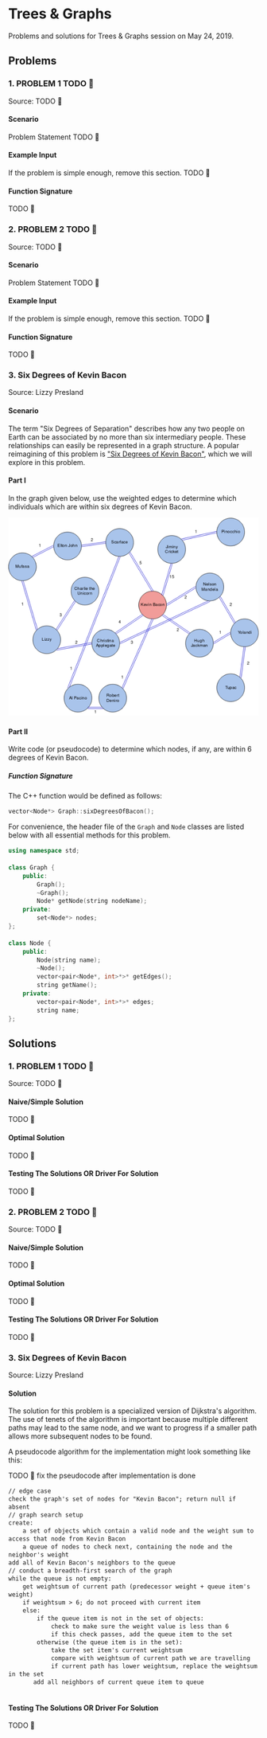 # Trees & Graphs

Problems and solutions for Trees & Graphs session on May 24, 2019.

## Problems

### 1. PROBLEM 1 TODO :bug:

Source: TODO :bug:

#### Scenario

Problem Statement TODO :bug:

#### Example Input

If the problem is simple enough, remove this section. TODO :bug:

#### Function Signature

TODO :bug:

### 2. PROBLEM 2 TODO :bug:

Source: TODO :bug:

#### Scenario

Problem Statement TODO :bug:

#### Example Input

If the problem is simple enough, remove this section. TODO :bug:

#### Function Signature

TODO :bug:

### 3. Six Degrees of Kevin Bacon

Source: Lizzy Presland

#### Scenario

The term "Six Degrees of Separation" describes how any two people on 
Earth can be associated by no more than six intermediary people. These 
relationships can easily be represented in a graph structure. A 
popular reimagining of this problem is 
["Six Degrees of Kevin Bacon"](https://en.wikipedia.org/wiki/Six_Degrees_of_Kevin_Bacon), 
which we will explore in this problem.

#### Part I

In the graph given below, use the weighted edges to determine which 
individuals which are within six degrees of Kevin Bacon. 

![six degrees graph](./kevin_bacon/kevin_bacon.png)

#### Part II

Write code (or pseudocode) to determine which nodes, if any, are within 6 degrees of 
Kevin Bacon.

##### Function Signature

The C++ function would be defined as follows:

```c++
vector<Node*> Graph::sixDegreesOfBacon();
```

For convenience, the header file of the `Graph` and `Node` classes 
are listed below with all essential methods for this problem.

```c++
using namespace std;

class Graph {
    public:
        Graph();
        ~Graph();
        Node* getNode(string nodeName);
    private:
        set<Node*> nodes;
};

class Node {
    public:
        Node(string name);
        ~Node();
        vector<pair<Node*, int>*>* getEdges();
        string getName();
    private:
        vector<pair<Node*, int>*>* edges;
        string name;
};
```

## Solutions

### 1. PROBLEM 1 TODO :bug:

Source: TODO :bug:

#### Naive/Simple Solution

TODO :bug:

#### Optimal Solution

TODO :bug:

#### Testing The Solutions OR Driver For Solution

TODO :bug:

### 2. PROBLEM 2 TODO :bug:

Source: TODO :bug:

#### Naive/Simple Solution

TODO :bug:

#### Optimal Solution

TODO :bug:

#### Testing The Solutions OR Driver For Solution

TODO :bug:

### 3. Six Degrees of Kevin Bacon

Source: Lizzy Presland

#### Solution

The solution for this problem is a specialized version of Dijkstra's 
algorithm. The use of tenets of the algorithm is important because 
multiple different paths may lead to the same node, and we want to 
progress if a smaller path allows more subsequent nodes to be found.

A pseudocode algorithm for the implementation might look something like this:

TODO :bug: fix the pseudocode after implementation is done

```
// edge case
check the graph's set of nodes for "Kevin Bacon"; return null if absent
// graph search setup
create:
    a set of objects which contain a valid node and the weight sum to access that node from Kevin Bacon
    a queue of nodes to check next, containing the node and the neighbor's weight
add all of Kevin Bacon's neighbors to the queue
// conduct a breadth-first search of the graph
while the queue is not empty:
    get weightsum of current path (predecessor weight + queue item's weight)
    if weightsum > 6; do not proceed with current item
    else:
        if the queue item is not in the set of objects:
            check to make sure the weight value is less than 6
            if this check passes, add the queue item to the set
        otherwise (the queue item is in the set):
            take the set item's current weightsum
            compare with weightsum of current path we are travelling
            if current path has lower weightsum, replace the weightsum in the set
       add all neighbors of current queue item to queue
        
```

#### Testing The Solutions OR Driver For Solution

TODO :bug:


